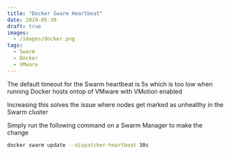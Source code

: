 ```yaml
---
title: "Docker Swarm Heartbeat"
date: 2019-05-30
draft: true
images: 
  - /images/docker.png
tags: 
  - Swarm
  - Docker
  - VMware
---
```


The default timeout for the Swarm heartbeat is 5s which is too low when running Docker hosts ontop of VMware with VMotion enabled

Increasing this solves the issue where nodes get marked as unhealthy in the Swarm cluster

Simply run the following command on a Swarm Manager to make the change
```bash
docker swarm update --dispatcher-heartbeat 30s
```
